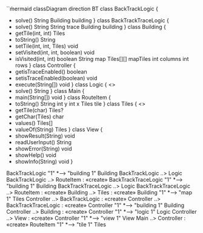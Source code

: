 ``m̀ermaid
classDiagram
direction BT
class BackTrackLogic {
  + solve() String
   Building building
}
class BackTrackTraceLogic {
  + solve() String
   String trace
   Building building
}
class Building {
  + getTile(int, int) Tiles
  + toString() String
  + setTile(int, int, Tiles) void
  + setVisited(int, int, boolean) void
  + isVisited(int, int) boolean
   String map
   Tiles[][] mapTiles
   int columns
   int rows
}
class Controller {
  + getisTraceEnabled() boolean
  + setisTraceEnabled(boolean) void
  + execute(String[]) void
}
class Logic {
<<Interface>>
  + solve() String
}
class Main {
  + main(String[]) void
}
class RouteItem {
  + toString() String
   int y
   int x
   Tiles tile
}
class Tiles {
<<enumeration>>
  + getTile(char) Tiles?
  + getChar(Tiles) char
  + values() Tiles[]
  + valueOf(String) Tiles
}
class View {
  + showResult(String) void
  + readUserInput() String
  + showError(String) void
  + showHelp() void
  + showInfo(String) void
}

BackTrackLogic "1" *--> "building 1" Building 
BackTrackLogic  ..>  Logic 
BackTrackLogic  ..>  RouteItem : «create»
BackTrackTraceLogic "1" *--> "building 1" Building 
BackTrackTraceLogic  ..>  Logic 
BackTrackTraceLogic  ..>  RouteItem : «create»
Building  ..>  Tiles : «create»
Building "1" *--> "map 1" Tiles 
Controller  ..>  BackTrackLogic : «create»
Controller  ..>  BackTrackTraceLogic : «create»
Controller "1" *--> "building 1" Building 
Controller  ..>  Building : «create»
Controller "1" *--> "logic 1" Logic 
Controller  ..>  View : «create»
Controller "1" *--> "view 1" View 
Main  ..>  Controller : «create»
RouteItem "1" *--> "tile 1" Tiles 
```
